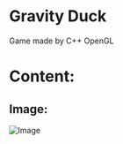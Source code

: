 # Gravity Duck

Game made by C++ OpenGL

Content:
======

Image:
------

![Image](https://raw.githubusercontent.com/WHKnightZ/Gravity_Duck/master/Image.png)
